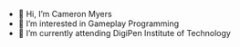 - 👋 Hi, I’m Cameron Myers
- 👀 I’m interested in Gameplay Programming
- 🌱 I’m currently attending DigiPen Institute of Technology

<!---
cameron-myers/cameron-myers is a ✨ special ✨ repository because its `README.md` (this file) appears on your GitHub profile.
You can click the Preview link to take a look at your changes.
--->
